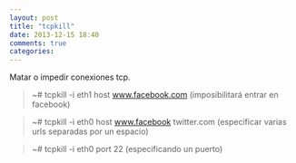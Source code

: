 ```yaml
---
layout: post
title: "tcpkill"
date: 2013-12-15 18:40
comments: true
categories: 
---
```

Matar o impedir conexiones tcp.

>~# tcpkill -i eth1 host www.facebook.com (imposibilitará entrar en facebook)

>~# tcpkill -i eth0 host www.facebook twitter.com (especificar varias urls separadas por un espacio)

>~# tcpkill -i eth0 port 22 (especificando un puerto)

